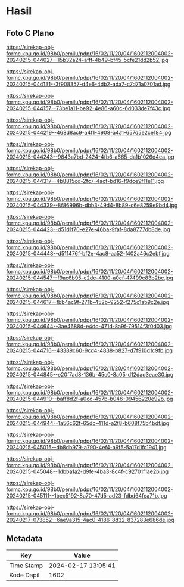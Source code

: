 # Hasil

## Foto C Plano

https://sirekap-obj-formc.kpu.go.id/98b0/pemilu/pdpr/16/02/11/20/04/1602112004002-20240215-044027--15b32a24-afff-4b49-bf45-5cfe21dd2b52.jpg

https://sirekap-obj-formc.kpu.go.id/98b0/pemilu/pdpr/16/02/11/20/04/1602112004002-20240215-044131--3f908357-d4e6-4db2-ada7-c7d71a0701ad.jpg

https://sirekap-obj-formc.kpu.go.id/98b0/pemilu/pdpr/16/02/11/20/04/1602112004002-20240215-044157--73be1a11-be92-4e86-a60c-6d033de7f43c.jpg

https://sirekap-obj-formc.kpu.go.id/98b0/pemilu/pdpr/16/02/11/20/04/1602112004002-20240215-044219--468d8ac9-a4f1-4908-a4a1-657d5e2ce184.jpg

https://sirekap-obj-formc.kpu.go.id/98b0/pemilu/pdpr/16/02/11/20/04/1602112004002-20240215-044243--9843a7bd-2424-4fb6-a665-da1b1026d4ea.jpg

https://sirekap-obj-formc.kpu.go.id/98b0/pemilu/pdpr/16/02/11/20/04/1602112004002-20240215-044317--4b8815cd-2fc7-4acf-bd16-f9dce9f11e11.jpg

https://sirekap-obj-formc.kpu.go.id/98b0/pemilu/pdpr/16/02/11/20/04/1602112004002-20240215-044339--8f86996b-dbb3-49d4-8b89-c6e8259e9bd4.jpg

https://sirekap-obj-formc.kpu.go.id/98b0/pemilu/pdpr/16/02/11/20/04/1602112004002-20240215-044423--d51d1f70-e27e-46ba-9faf-8da8777db8de.jpg

https://sirekap-obj-formc.kpu.go.id/98b0/pemilu/pdpr/16/02/11/20/04/1602112004002-20240215-044448--d511476f-bf2e-4ac8-aa52-f402a46c2ebf.jpg

https://sirekap-obj-formc.kpu.go.id/98b0/pemilu/pdpr/16/02/11/20/04/1602112004002-20240215-044547--f9ac6b95-c2de-4100-a0cf-47499c83b2bc.jpg

https://sirekap-obj-formc.kpu.go.id/98b0/pemilu/pdpr/16/02/11/20/04/1602112004002-20240215-044617--fbb4ac9f-271b-452b-9252-f275c1ab9c2e.jpg

https://sirekap-obj-formc.kpu.go.id/98b0/pemilu/pdpr/16/02/11/20/04/1602112004002-20240215-044644--3ae4688d-e4dc-471d-8a9f-79514f3f0d03.jpg

https://sirekap-obj-formc.kpu.go.id/98b0/pemilu/pdpr/16/02/11/20/04/1602112004002-20240215-044716--43389c60-9cd4-4838-b827-d7f910d1c9fb.jpg

https://sirekap-obj-formc.kpu.go.id/98b0/pemilu/pdpr/16/02/11/20/04/1602112004002-20240215-044845--e20f7ad8-136b-45c0-8a05-d12dad3eae30.jpg

https://sirekap-obj-formc.kpu.go.id/98b0/pemilu/pdpr/16/02/11/20/04/1602112004002-20240215-044910--baff8d2f-a0cc-457b-b046-09456220e92b.jpg

https://sirekap-obj-formc.kpu.go.id/98b0/pemilu/pdpr/16/02/11/20/04/1602112004002-20240215-044944--1a56c62f-65dc-411d-a2f8-b608f75b4bdf.jpg

https://sirekap-obj-formc.kpu.go.id/98b0/pemilu/pdpr/16/02/11/20/04/1602112004002-20240215-045015--db8db979-a790-4ef4-a9f5-5a17d1fc1941.jpg

https://sirekap-obj-formc.kpu.go.id/98b0/pemilu/pdpr/16/02/11/20/04/1602112004002-20240215-045048--1dbba1a2-d9fe-4ba3-8c4f-c92701f1ae2b.jpg

https://sirekap-obj-formc.kpu.go.id/98b0/pemilu/pdpr/16/02/11/20/04/1602112004002-20240215-045111--1bec5192-8a70-47d5-ad23-fdbd64fea71b.jpg

https://sirekap-obj-formc.kpu.go.id/98b0/pemilu/pdpr/16/02/11/20/04/1602112004002-20240217-073852--6ae9a315-4ac0-4186-8d32-837283e686de.jpg


## Metadata

| Key        | Value               |
| ---------- | ------------------- |
| Time Stamp | 2024-02-17 13:05:41 |
| Kode Dapil | 1602                |



